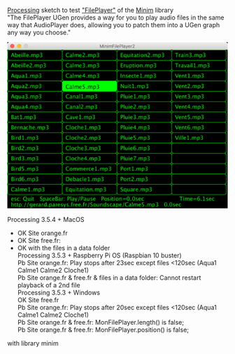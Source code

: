[Processing](https://processing.org/) sketch to test ["FilePlayer"](http://code.compartmental.net/minim/fileplayer_class_fileplayer.html) of the [Minim](http://code.compartmental.net/minim/) library   
"The FilePlayer UGen provides a way for you to play audio files in the same way that AudioPlayer does, allowing you to patch them into a UGen graph any way you choose."  

![MinimFilePlayer2](MinimFilePlayer2.png)

Processing 3.5.4 + MacOS
 - OK Site orange.fr  
 - OK Site free.fr:  
 - OK with the files in a data folder  
Processing 3.5.3 + Raspberry Pi OS (Raspbian 10 buster)  
   Pb Site orange.fr: Play stops after 23sec except files <120sec (Aqua1 Calme1 Calme2 Cloche1)  
   Pb Site orange.fr & free.fr & files in a data folder: Cannot restart playback of a 2nd file  
Processing 3.5.3 + Windows  
   OK Site free.fr  
   Pb Site orange.fr: Play stops after 20sec except files <120sec (Aqua1 Calme1 Calme2 Cloche1)  
Pb Site orange.fr & free.fr: MonFilePlayer.length()   is false;  
Pb Site orange.fr & free.fr: MonFilePlayer.position() is false;  

with library minim  
